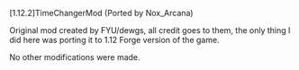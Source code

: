 [1.12.2]TimeChangerMod (Ported by Nox_Arcana)


Original mod created by FYU/dewgs, all credit goes to them, the only thing I did here was porting it to 1.12 Forge version of the game. 


No other modifications were made.
